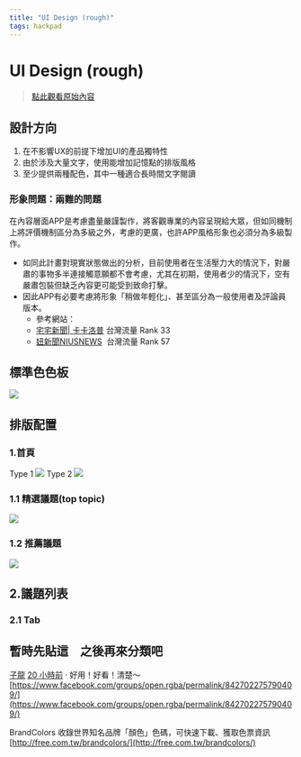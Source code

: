 ```yaml
---
title: "UI Design (rough)"
tags: hackpad
---
```


# UI Design (rough)

> [點此觀看原始內容](https://g0v.hackpad.tw/p17J4OA1XLu)


## 設計方向

1.  在不影響UX的前提下增加UI的產品獨特性
2.  由於涉及大量文字，使用能增加記憶點的排版風格
3.  至少提供兩種配色，其中一種適合長時間文字閱讀

### 形象問題：兩難的問題

在內容層面APP是考慮盡量嚴謹製作，將客觀專業的內容呈現給大眾，但如同機制上將評價機制區分為多級之外，考慮的更廣，也許APP風格形象也必須分為多級製作。
- 如同此計畫對現實狀態做出的分析，目前使用者在生活壓力大的情況下，對嚴肅的事物多半連接觸意願都不會考慮，尤其在初期，使用者少的情況下，空有嚴肅包裝但缺乏內容更可能受到致命打擊。
- 因此APP有必要考慮將形象「稍做年輕化」、甚至區分為一般使用者及評論員版本。
    - 參考網站：
    - [宅宅新聞| 卡卡洛普](http://news.gamme.com.tw/) 台灣流量 Rank 33
    - [妞新聞NIUSNEWS](http://www.niusnews.com/)  台灣流量 Rank 57

## 標準色色板

![](https://g0vhackmd.blob.core.windows.net/g0v-hackmd-images/upload_53bd3f02d38780996688bbe84c5b3000)
## 排版配置

### 1.首頁

Type 1
![](https://g0vhackmd.blob.core.windows.net/g0v-hackmd-images/upload_827e2e958891cf28d4211409ef296c02)
Type 2
![](https://g0vhackmd.blob.core.windows.net/g0v-hackmd-images/upload_d895b86135bd04d6676b4192dc555e1d)

### 1.1 精選議題(top topic)

![](https://g0vhackmd.blob.core.windows.net/g0v-hackmd-images/upload_0ca8fe208a22ea745b8c88cd2a7139ab)

### 1.2 推薦議題

![](https://g0vhackmd.blob.core.windows.net/g0v-hackmd-images/upload_62faa62252404e351384f185e40d93ff)

## 2.議題列表

### 2.1 Tab










## 暫時先貼這　之後再來分類吧

[子龍](https://www.facebook.com/shulusama29?fref=nf)
[20 小時前](https://www.facebook.com/shulusama29/posts/10153031784319886) ·
好用！好看！清楚～
[https://www.facebook.com/groups/open.rgba/permalink/842702275790409/](https://www.facebook.com/groups/open.rgba/permalink/842702275790409/)

BrandColors 收錄世界知名品牌「顏色」色碼，可快速下載、獲取色票資訊
[http://free.com.tw/brandcolors/](http://free.com.tw/brandcolors/)

